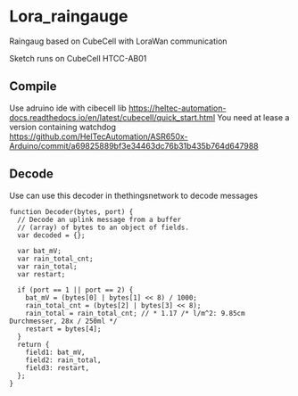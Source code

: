 # Lora_raingauge
Raingaug based on CubeCell with LoraWan communication

Sketch runs on CubeCell HTCC-AB01

## Compile ##
Use adruino ide with cibecell lib https://heltec-automation-docs.readthedocs.io/en/latest/cubecell/quick_start.html
You need at lease a version containing watchdog https://github.com/HelTecAutomation/ASR650x-Arduino/commit/a69825889bf3e34463dc76b31b435b764d647988

## Decode ##
Use can use this decoder in thethingsnetwork to decode messages
```
function Decoder(bytes, port) {
  // Decode an uplink message from a buffer
  // (array) of bytes to an object of fields.
  var decoded = {};

  var bat_mV;
  var rain_total_cnt;
  var rain_total;
  var restart;

  if (port == 1 || port == 2) {
    bat_mV = (bytes[0] | bytes[1] << 8) / 1000;
    rain_total_cnt = (bytes[2] | bytes[3] << 8);
    rain_total = rain_total_cnt; // * 1.17 /* l/m^2: 9.85cm Durchmesser, 28x / 250ml */
    restart = bytes[4];
  }
  return {
    field1: bat_mV,
    field2: rain_total,
    field3: restart,
  };
}
```
